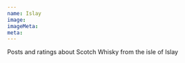 ```yaml
---
name: Islay
image:
imageMeta:
meta:
---
```

Posts and ratings about Scotch Whisky from the isle of Islay
